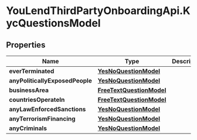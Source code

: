 # YouLendThirdPartyOnboardingApi.KycQuestionsModel

## Properties

Name | Type | Description | Notes
------------ | ------------- | ------------- | -------------
**everTerminated** | [**YesNoQuestionModel**](YesNoQuestionModel.md) |  | 
**anyPoliticallyExposedPeople** | [**YesNoQuestionModel**](YesNoQuestionModel.md) |  | 
**businessArea** | [**FreeTextQuestionModel**](FreeTextQuestionModel.md) |  | 
**countriesOperateIn** | [**FreeTextQuestionModel**](FreeTextQuestionModel.md) |  | 
**anyLawEnforcedSanctions** | [**YesNoQuestionModel**](YesNoQuestionModel.md) |  | 
**anyTerrorismFinancing** | [**YesNoQuestionModel**](YesNoQuestionModel.md) |  | 
**anyCriminals** | [**YesNoQuestionModel**](YesNoQuestionModel.md) |  | 


